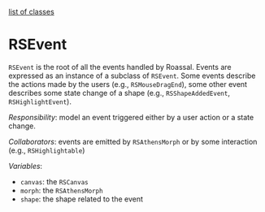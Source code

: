 [list of classes](reference.md)
# RSEvent
`RSEvent` is the root of all the events handled by Roassal. Events are expressed as an instance of a subclass of `RSEvent`. Some events describe the actions made by the users (e.g., `RSMouseDragEnd`), some other event describes some state change of a shape (e.g., `RSShapeAddedEvent`, `RSHighlightEvent`).

*Responsibility*: model an event triggered either by a user action or a state change.

*Collaborators*: events are emitted by `RSAthensMorph` or by some interaction (e.g., `RSHighlightable`)

*Variables*:
- `canvas`: the `RSCanvas` 
- `morph`: the `RSAthensMorph` 
- `shape`: the shape related to the event
  